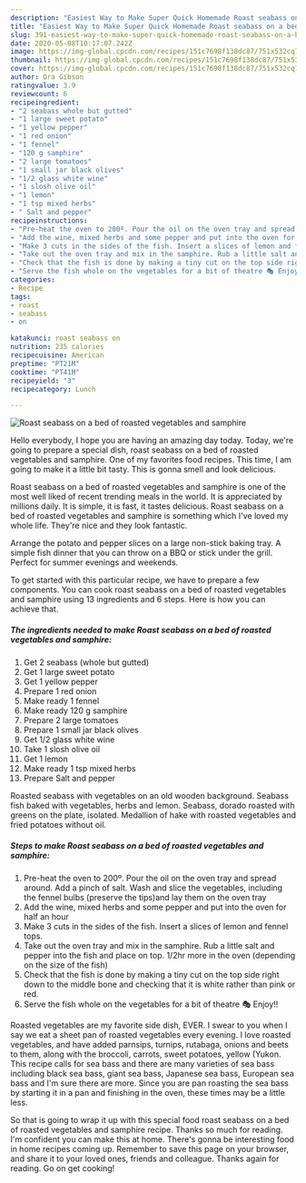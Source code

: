 ```yaml
---
description: "Easiest Way to Make Super Quick Homemade Roast seabass on a bed of roasted vegetables and samphire"
title: "Easiest Way to Make Super Quick Homemade Roast seabass on a bed of roasted vegetables and samphire"
slug: 391-easiest-way-to-make-super-quick-homemade-roast-seabass-on-a-bed-of-roasted-vegetables-and-samphire
date: 2020-05-08T10:17:07.242Z
image: https://img-global.cpcdn.com/recipes/151c7698f138dc87/751x532cq70/roast-seabass-on-a-bed-of-roasted-vegetables-and-samphire-recipe-main-photo.jpg
thumbnail: https://img-global.cpcdn.com/recipes/151c7698f138dc87/751x532cq70/roast-seabass-on-a-bed-of-roasted-vegetables-and-samphire-recipe-main-photo.jpg
cover: https://img-global.cpcdn.com/recipes/151c7698f138dc87/751x532cq70/roast-seabass-on-a-bed-of-roasted-vegetables-and-samphire-recipe-main-photo.jpg
author: Ora Gibson
ratingvalue: 3.9
reviewcount: 6
recipeingredient:
- "2 seabass whole but gutted"
- "1 large sweet potato"
- "1 yellow pepper"
- "1 red onion"
- "1 fennel"
- "120 g samphire"
- "2 large tomatoes"
- "1 small jar black olives"
- "1/2 glass white wine"
- "1 slosh olive oil"
- "1 lemon"
- "1 tsp mixed herbs"
- " Salt and pepper"
recipeinstructions:
- "Pre-heat the oven to 200º. Pour the oil on the oven tray and spread around. Add a pinch of salt. Wash and slice the vegetables, including the fennel bulbs (preserve the tips)and lay them on the oven tray"
- "Add the wine, mixed herbs and some pepper and put into the oven for half an hour"
- "Make 3 cuts in the sides of the fish. Insert a slices of lemon and fennel tops."
- "Take out the oven tray and mix in the samphire. Rub a little salt and pepper into the fish and place on top. 1/2hr more in the oven (depending on the size of the fish)"
- "Check that the fish is done by making a tiny cut on the top side right down to the middle bone and checking that it is white rather than pink or red."
- "Serve the fish whole on the vegetables for a bit of theatre 🎭 Enjoy!!"
categories:
- Recipe
tags:
- roast
- seabass
- on

katakunci: roast seabass on 
nutrition: 235 calories
recipecuisine: American
preptime: "PT21M"
cooktime: "PT41M"
recipeyield: "3"
recipecategory: Lunch

---
```



![Roast seabass on a bed of roasted vegetables and samphire](https://img-global.cpcdn.com/recipes/151c7698f138dc87/751x532cq70/roast-seabass-on-a-bed-of-roasted-vegetables-and-samphire-recipe-main-photo.jpg)

Hello everybody, I hope you are having an amazing day today. Today, we're going to prepare a special dish, roast seabass on a bed of roasted vegetables and samphire. One of my favorites food recipes. This time, I am going to make it a little bit tasty. This is gonna smell and look delicious.

Roast seabass on a bed of roasted vegetables and samphire is one of the most well liked of recent trending meals in the world. It is appreciated by millions daily. It is simple, it is fast, it tastes delicious. Roast seabass on a bed of roasted vegetables and samphire is something which I've loved my whole life. They're nice and they look fantastic.

Arrange the potato and pepper slices on a large non-stick baking tray. A simple fish dinner that you can throw on a BBQ or stick under the grill. Perfect for summer evenings and weekends.


To get started with this particular recipe, we have to prepare a few components. You can cook roast seabass on a bed of roasted vegetables and samphire using 13 ingredients and 6 steps. Here is how you can achieve that.

<!--inarticleads1-->

##### The ingredients needed to make Roast seabass on a bed of roasted vegetables and samphire:

1. Get 2 seabass (whole but gutted)
1. Get 1 large sweet potato
1. Get 1 yellow pepper
1. Prepare 1 red onion
1. Make ready 1 fennel
1. Make ready 120 g samphire
1. Prepare 2 large tomatoes
1. Prepare 1 small jar black olives
1. Get 1/2 glass white wine
1. Take 1 slosh olive oil
1. Get 1 lemon
1. Make ready 1 tsp mixed herbs
1. Prepare  Salt and pepper


Roasted seabass with vegetables on an old wooden background. Seabass fish baked with vegetables, herbs and lemon. Seabass, dorado roasted with greens on the plate, isolated. Medallion of hake with roasted vegetables and fried potatoes without oil. 

<!--inarticleads2-->

##### Steps to make Roast seabass on a bed of roasted vegetables and samphire:

1. Pre-heat the oven to 200º. Pour the oil on the oven tray and spread around. Add a pinch of salt. Wash and slice the vegetables, including the fennel bulbs (preserve the tips)and lay them on the oven tray
1. Add the wine, mixed herbs and some pepper and put into the oven for half an hour
1. Make 3 cuts in the sides of the fish. Insert a slices of lemon and fennel tops.
1. Take out the oven tray and mix in the samphire. Rub a little salt and pepper into the fish and place on top. 1/2hr more in the oven (depending on the size of the fish)
1. Check that the fish is done by making a tiny cut on the top side right down to the middle bone and checking that it is white rather than pink or red.
1. Serve the fish whole on the vegetables for a bit of theatre 🎭 Enjoy!!


Roasted vegetables are my favorite side dish, EVER. I swear to you when I say we eat a sheet pan of roasted vegetables every evening. I love roasted vegetables, and have added parnsips, turnips, rutabaga, onions and beets to them, along with the broccoli, carrots, sweet potatoes, yellow (Yukon. This recipe calls for sea bass and there are many varieties of sea bass including black sea bass, giant sea bass, Japanese sea bass, European sea bass and I&#39;m sure there are more. Since you are pan roasting the sea bass by starting it in a pan and finishing in the oven, these times may be a little less. 

So that is going to wrap it up with this special food roast seabass on a bed of roasted vegetables and samphire recipe. Thanks so much for reading. I'm confident you can make this at home. There's gonna be interesting food in home recipes coming up. Remember to save this page on your browser, and share it to your loved ones, friends and colleague. Thanks again for reading. Go on get cooking!
